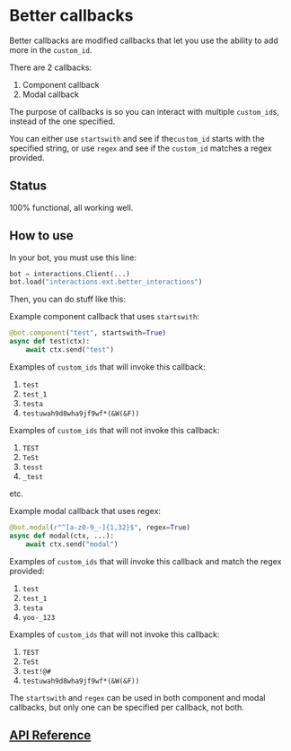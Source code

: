# Better callbacks

Better callbacks are modified callbacks that let you use the ability to add more in the `custom_id`.

There are 2 callbacks:

1. Component callback
2. Modal callback

The purpose of callbacks is so you can interact with multiple `custom_id`s, instead of the one specified.

You can either use `startswith` and see if the`custom_id` starts with the specified string, or use `regex` and see if the `custom_id` matches a regex provided.

## Status

100% functional, all working well.

## How to use

In your bot, you must use this line:

```py
bot = interactions.Client(...)
bot.load("interactions.ext.better_interactions")
```

Then, you can do stuff like this:

Example component callback that uses `startswith`:

```py
@bot.component("test", startswith=True)
async def test(ctx):
    await ctx.send("test")
```

Examples of `custom_ids` that will invoke this callback:

1. `test`
2. `test_1`
3. `testa`
4. `testuwah9d8wha9jf9wf*(&W(&F))`

Examples of `custom_ids` that will not invoke this callback:

1. `TEST`
2. `TeSt`
3. `tesst`
4. `_test`

etc.

Example modal callback that uses regex:

```py
@bot.modal(r"^[a-z0-9_-]{1,32}$", regex=True)
async def modal(ctx, ...):
    await ctx.send("modal")
```

Examples of `custom_ids` that will invoke this callback and match the regex provided:

1. `test`
2. `test_1`
3. `testa`
4. `yoo-_123`

Examples of `custom_ids` that will not invoke this callback:

1. `TEST`
2. `TeSt`
3. `test!@#`
4. `testuwah9d8wha9jf9wf*(&W(&F))`

The `startswith` and `regex` can be used in both component and modal callbacks, but only one can be specified per callback, not both.

## [API Reference](./api_reference.md#better-callbacks)
